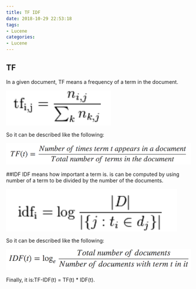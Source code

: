 ```yaml
---
title: TF IDF
date: 2018-10-29 22:53:18
tags:
- Lucene
categories:
- Lucene
---
```


## TF
In a given document, TF means a frequency of a term in the document.

![](./Lucene-Scoring-TFIDF/1.png)

So it can be described like the following:

![](./Lucene-Scoring-TFIDF/2.png)

##IDF
IDF means how important a term is. is can be computed by using number of a term to be divided by the number of the documents.

![](./Lucene-Scoring-TFIDF/3.png)

So it can be described like the following:

![](./Lucene-Scoring-TFIDF/4.png)

Finally, it is:TF-IDF(t) = TF(t) * IDF(t).